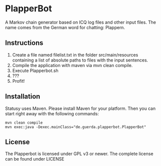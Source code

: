 PlapperBot
==========

A Markov chain generator based on ICQ log files and other input files. The name comes from the German word for chatting: Plappern.

Instructions
-
1. Create a file named filelist.txt in the folder src/main/resources containing a list of absolute paths to files with the input sentences.
2. Compile the application with maven via mvn clean compile.
3. Execute Plapperbot.sh
4. ???
5. Profit!

Installation
-
Statusy uses Maven. Please install Maven for your platform. Then you can start right away with the following commands:

    mvn clean compile
    mvn exec:java -Dexec.mainClass="de.guerda.plapperbot.PlapperBot"


License
-
The Plapperbot is licensed under GPL v3 or newer. The complete license can be found under LICENSE
